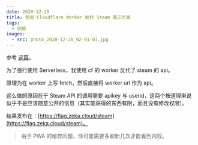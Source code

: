 ```yaml
---
date: 2020-12-28
title: 使用 Cloudflare Worker 制作 Steam 展示页面
tags:
  - 网络
images:
  - src: photo_2020-12-28_02-01-07.jpg
---
```

参考 [这篇](https://dogcraft.top/archives/106/)。

为了强行使用 Serverless，我使用 cf 的 worker 反代了 steam 的 api。

原理为在 worker 上写 fetch，然后直接将 worker url 作为 api。

这么做的原因在于 Steam API 的调用需要 apikey 与 userid，这两个按道理来说似乎不是应该随意公开的信息（其实能获得的东西有限，而且没有修改权限）。

结果发布在：[https://flag.zeka.cloud/steam](https://flag.zeka.cloud/steam)。

> 由于 PWA 的缓存问题，你可能需要多刷新几次才能看到内容。